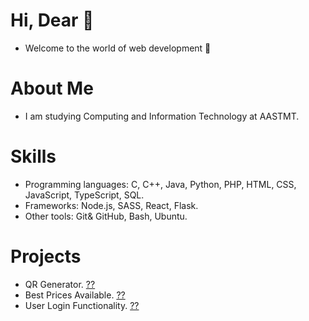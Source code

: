 # Hi, Dear 👋
- Welcome to the world of web development 👀
# About Me
- I am studying Computing and Information Technology at AASTMT.
# Skills
- Programming languages: C, C++, Java, Python, PHP, HTML, CSS, JavaScript, TypeScript, SQL. 
- Frameworks: Node.js, SASS, React, Flask.
- Other tools: Git& GitHub, Bash, Ubuntu.
# Projects
- QR Generator. <a href="https://github.com/Thomas-Karam/QR_Generator">??</a>
- Best Prices Available. <a href="https://github.com/Thomas-Karam/Best_Prices_Available">??</a>
- User Login Functionality. <a href="https://github.com/Thomas-Karam/User_Login_Functionality">??</a>
